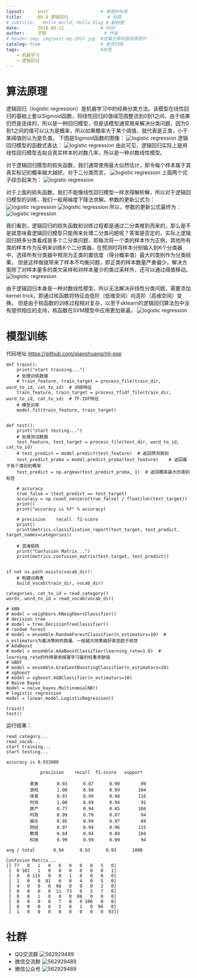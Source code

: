 ```yaml
---
layout:     post   				    # 使用的布局
title:      09.0 逻辑回归 				# 标题 
# subtitle:   Hello World, Hello Blog # 副标题
date:       2018-08-12 				# 时间
author:     子颢 						# 作者
# header-img: img/post-bg-2015.jpg 	#这篇文章标题背景图片
catalog: true 						# 是否归档
tags:								#标签
    - 机器学习
    - 逻辑回归
---
```


# 算法原理

逻辑回归（logistic regression）是机器学习中的经典分类方法。该模型在线性回归的基础上套以Sigmoid函数，将线性回归的值域范围整流到0到1之间，由于结果仍然是连续的，所以是一种回归模型，但是该模型通常用来解决分类问题，因为0到1之间的值可以认为是概率，所以如果概率大于某个阈值，就代表是正类，小于某阈值则认为是负类。
下图是Sigmoid函数的图像：
![logistic regression](/img/logistic_regression-01.png)
逻辑回归模型的函数式表达：
![logistic regression](/img/logistic_regression-02.png)
由此可见，逻辑回归实际上是用线性回归模型去拟合真实样本的对数几率，所以是一种对数线性模型。

对于逻辑回归模型的损失函数，我们通常使用最大似然估计，即令每个样本属于其真实标记的概率越大越好。对于二分类而言，
![logistic regression](/img/logistic_regression-03.png)
上面两个式子综合起来为：
![logistic regression](/img/logistic_regression-04.png)

对于上面的损失函数，我们不能像线性回归模型一样求得解析解，所以对于逻辑回归模型的训练，我们一般用梯度下降法求解。参数的更新公式为：
![logistic regression](/img/logistic_regression-05.png)
![logistic regression](/img/logistic_regression-06.png)
所以，参数的更新公式最终为：
![logistic regression](/img/logistic_regression-07.png)

我们看到，逻辑回归的损失函数和训练过程都是通过二分类推到而来的，那么是不是就意味着逻辑回归模型只能用来处理二分类问题呢？答案是否定的，实际上逻辑回归把多分类看成是多个二分类问题，即每次将一个类的样本作为正例，其他所有类的样本作为反例来训练K个二分类器，在预测时将样本分别输入到K个分类器中，选择所有分类器中预测为正类的置信度（得分概率值）最大的类别作为分类结果。
但是这样做就带来了样本不均衡问题，即正类的样本数量严重偏少，解决方案除了对样本量多的类欠采样和对样本量少的类过采样外，还可以通过阈值移动。
![logistic regression](/img/logistic_regression-08.png)

由于逻辑回归本身是一种对数线性模型，所以无法解决非线性分类问题，需要添加kernel trick，即通过核函数将特征由低阶（低维空间）向高阶（高维空间）变换。
但是由于核函数的训练过程相对复杂，以至于sklearn的逻辑回归算法包中没有提供相应的支持，核函数在SVM模型中应用更加普遍。
![logistic regression](/img/logistic_regression-09.jpg)

# 模型训练

代码地址 <a href="https://github.com/qianshuang/ml-exp" target="_blank">https://github.com/qianshuang/ml-exp</a>

```
def train():
    print("start training...")
    # 处理训练数据
    # train_feature, train_target = process_file(train_dir, word_to_id, cat_to_id)  # 词频特征
    train_feature, train_target = process_tfidf_file(train_dir, word_to_id, cat_to_id)  # TF-IDF特征
    # 模型训练
    model.fit(train_feature, train_target)


def test():
    print("start testing...")
    # 处理测试数据
    test_feature, test_target = process_file(test_dir, word_to_id, cat_to_id)
    # test_predict = model.predict(test_feature)  # 返回预测类别
    test_predict_proba = model.predict_proba(test_feature)    # 返回属于各个类别的概率
    test_predict = np.argmax(test_predict_proba, 1)  # 返回概率最大的类别标签

    # accuracy
    true_false = (test_predict == test_target)
    accuracy = np.count_nonzero(true_false) / float(len(test_target))
    print()
    print("accuracy is %f" % accuracy)

    # precision    recall  f1-score
    print()
    print(metrics.classification_report(test_target, test_predict, target_names=categories))

    # 混淆矩阵
    print("Confusion Matrix...")
    print(metrics.confusion_matrix(test_target, test_predict))


if not os.path.exists(vocab_dir):
    # 构建词典表
    build_vocab(train_dir, vocab_dir)

categories, cat_to_id = read_category()
words, word_to_id = read_vocab(vocab_dir)

# kNN
# model = neighbors.KNeighborsClassifier()
# decision tree
# model = tree.DecisionTreeClassifier()
# random forest
# model = ensemble.RandomForestClassifier(n_estimators=10)  # n_estimators为基决策树的数量，一般越大效果越好直至趋于收敛
# AdaBoost
# model = ensemble.AdaBoostClassifier(learning_rate=1.0)  # learning_rate的作用是收缩基学习器的权重贡献值
# GBDT
# model = ensemble.GradientBoostingClassifier(n_estimators=10)
# xgboost
# model = xgboost.XGBClassifier(n_estimators=10)
# Naive Bayes
model = naive_bayes.MultinomialNB()
# logistic regression
model = linear_model.LogisticRegression()

train()
test()
```
运行结果：
```
read_category...
read_vocab...
start training...
start testing...

accuracy is 0.933000

             precision    recall  f1-score   support

         家居       0.93      0.87      0.90        89
         游戏       1.00      0.98      0.99       104
         体育       0.97      0.99      0.98       116
         时尚       1.00      0.89      0.94        91
         房产       0.77      0.94      0.85       104
         时政       0.99      0.78      0.87        94
         娱乐       0.95      0.99      0.97        89
         财经       0.97      0.94      0.96       115
         教育       0.84      0.94      0.89       104
         科技       0.99      0.99      0.99        94

avg / total       0.94      0.93      0.93      1000

Confusion Matrix...
[[ 77   0   1   0   6   0   0   0   5   0]
 [  0 102   1   0   0   0   0   0   0   1]
 [  0   0 115   0   0   1   0   0   0   0]
 [  1   0   0  81   0   0   4   0   5   0]
 [  4   0   0   0  98   0   0   0   2   0]
 [  0   0   0   0  11  73   0   3   7   0]
 [  0   0   1   0   0   0  88   0   0   0]
 [  0   0   0   0   7   0   0 108   0   0]
 [  0   0   0   0   5   0   1   0  98   0]
 [  1   0   0   0   0   0   0   0   0  93]]
```

# 社群

- QQ交流群
	![562929489](/img/qq_ewm.png)
- 微信交流群
	![562929489](/img/wx_ewm.png)
- 微信公众号
	![562929489](/img/wxgzh_ewm.png)